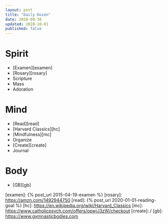 ```yaml
---
layout: post
title: "Daily Dozen"
date: 2020-09-30
updated: 2020-10-01
published: false
---
```


# Spirit
- [Examen][examen]
- [Rosary][rosary]
- Scripture
- Mass
- Adoration

# Mind
- [Read][read]
- [Harvard Classics][hc]
- [Mindfulness][mc]
- Organize
- [Create][create]
- Journal

# Body
- [GB][gb]

[examen]: {% post_url 2015-04-19-examen %}
[rosary]: https://amzn.com/1492944750
[read]: {% post_url 2020-01-01-reading-goal %}
[hc]: https://en.wikipedia.org/wiki/Harvard_Classics
[mc]: https://www.catholicpsych.com/offers/opwjJ3zW/checkout
[create]: /
[gb]: https://www.gymnasticbodies.com
